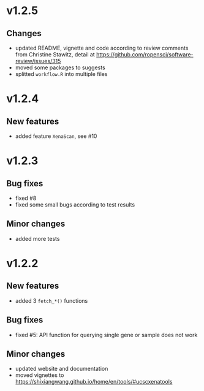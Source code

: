 # v1.2.5

## Changes

* updated README, vignette and code according to review comments from Christine Stawitz, detail at <https://github.com/ropensci/software-review/issues/315>
* moved some packages to suggests
* splitted `workflow.R` into multiple files

# v1.2.4

## New features

* added feature `XenaScan`, see #10

# v1.2.3

## Bug fixes

- fixed #8
- fixed some small bugs according to test results

## Minor changes

- added more tests

# v1.2.2

## New features

- added 3 `fetch_*()` functions

## Bug fixes

- fixed #5: API function for querying single gene or sample does not work

## Minor changes

* updated website and documentation
* moved vignettes to <https://shixiangwang.github.io/home/en/tools/#ucscxenatools>
